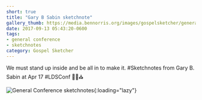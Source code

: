 ```yaml
---
short: true
title: "Gary B Sabin sketchnote"
gallery_thumb: https://media.bennorris.org/images/gospelsketcher/general-conference/apr-2017/general-conference-sabin-sketchnote.jpg
date: 2017-09-13 05:43:20-0600
tags:
- general conference
- sketchnotes
category: Gospel Sketcher
---
```


We must stand up inside and be all in to make it. #Sketchnotes from Gary B. Sabin at Apr 17 #LDSConf ✍🏼⛪️

![General Conference sketchnotes](https://media.bennorris.org/images/gospelsketcher/general-conference/apr-2017/general-conference-sabin-sketchnote.jpg){:loading="lazy"}
